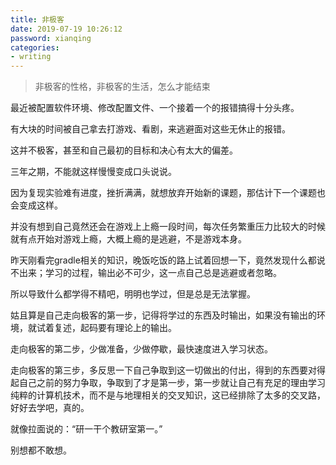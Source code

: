 ```yaml
---
title: 非极客
date: 2019-07-19 10:26:12
password: xianqing
categories:
- writing
---
```

<blockquote class="blockquote-center">非极客的性格，非极客的生活，怎么才能结束</blockquote>
<!--more-->
最近被配置软件环境、修改配置文件、一个接着一个的报错搞得十分头疼。

有大块的时间被自己拿去打游戏、看剧，来逃避面对这些无休止的报错。

这并不极客，甚至和自己最初的目标和决心有太大的偏差。

三年之期，不能就这样慢慢变成口头说说。

因为复现实验难有进度，挫折满满，就想放弃开始新的课题，那估计下一个课题也会变成这样。

并没有想到自己竟然还会在游戏上上瘾一段时间，每次任务繁重压力比较大的时候就有点开始对游戏上瘾，大概上瘾的是逃避，不是游戏本身。

昨天刚看完gradle相关的知识，晚饭吃饭的路上试着回想一下，竟然发现什么都说不出来；学习的过程，输出必不可少，这一点自己总是逃避或者忽略。

所以导致什么都学得不精吧，明明也学过，但是总是无法掌握。

姑且算是自己走向极客的第一步，记得将学过的东西及时输出，如果没有输出的环境，就试着复述，起码要有理论上的输出。

走向极客的第二步，少做准备，少做停歇，最快速度进入学习状态。

走向极客的第三步，多反思一下自己争取到这一切做出的付出，得到的东西要对得起自己之前的努力争取，争取到了才是第一步，第一步就让自己有充足的理由学习纯粹的计算机技术，而不是与地理相关的交叉知识，这已经排除了太多的交叉路，好好去学吧，真的。

就像拉面说的：“研一干个教研室第一。”

别想都不敢想。